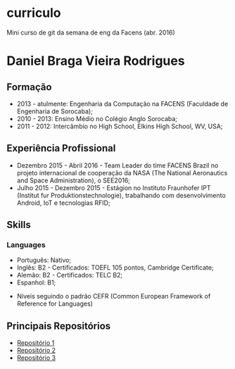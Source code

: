 # curriculo
Mini curso de git da semana de eng da Facens (abr. 2016)



# Daniel Braga Vieira Rodrigues

## Formação

- 2013 - atulmente: Engenharia da Computação na  FACENS (Faculdade de Engenharia de Sorocaba);
- 2010 - 2013: Ensino Médio no Colégio Anglo Sorocaba;
- 2011 - 2012: Intercâmbio no High School, Elkins High School, WV, USA;

## Experiência Profissional

- Dezembro 2015 - Abril 2016 - Team Leader do time FACENS Brazil no projeto internacional de cooperação da NASA (The National Aeronautics and Space Administration), o SEE2016;
- Julho 2015 - Dezembro 2015 - Estágion no Instituto Fraunhofer IPT (Institut fur Produktionstechnologie), trabalhando com desenvolvimento Android, IoT e tecnologias RFID;

## Skills

### Languages

- Português: Nativo;
- Inglês: B2 - Certificados: TOEFL 105 pontos, Cambridge Certificate;  
- Alemão: B2 - Certificados: TELC B2;
- Espanhol: B1;

* Níveis seguindo o padrão CEFR (Common European Framework of Reference for Languages)

## Principais Repositórios

- [Repositório 1](http://facebook.com)
- [Repositório 2](http://google.com)
- [Repositório 3](http://facens.br)

